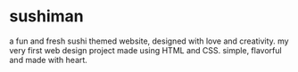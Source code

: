 # sushiman
a fun and fresh sushi themed website, designed with love and creativity. my very first web design project made using  HTML and CSS. simple, flavorful and made with heart.
